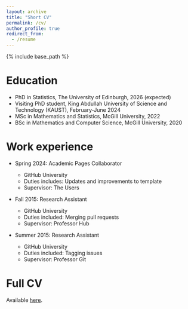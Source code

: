 ```yaml
---
layout: archive
title: "Short CV"
permalink: /cv/
author_profile: true
redirect_from:
  - /resume
---
```


{% include base_path %}

Education
======
* PhD in Statistics, The University of Edinburgh, 2026 (expected)
* Visiting PhD student, King Abdullah University of Science and Technology (KAUST), February-June 2024 
* MSc in Mathematics and Statistics, McGill University, 2022
* BSc in Mathematics and Computer Science, McGill University, 2020

Work experience
======
* Spring 2024: Academic Pages Collaborator
  * GitHub University
  * Duties includes: Updates and improvements to template
  * Supervisor: The Users

* Fall 2015: Research Assistant
  * GitHub University
  * Duties included: Merging pull requests
  * Supervisor: Professor Hub

* Summer 2015: Research Assistant
  * GitHub University
  * Duties included: Tagging issues
  * Supervisor: Professor Git

Full CV
======
Available [here](../files/CV_LDM.pdf).

<!-- Skills
======
* Skill 1
* Skill 2
  * Sub-skill 2.1
  * Sub-skill 2.2
  * Sub-skill 2.3
* Skill 3

Publications
======
  <ul>{% for post in site.publications reversed %}
    {% include archive-single-cv.html %}
  {% endfor %}</ul>
  
Talks
======
  <ul>{% for post in site.talks reversed %}
    {% include archive-single-talk-cv.html  %}
  {% endfor %}</ul>
  
Teaching
======
  <ul>{% for post in site.teaching reversed %}
    {% include archive-single-cv.html %}
  {% endfor %}</ul>
  
Service and leadership
======
* Currently signed in to 43 different slack teams -->
